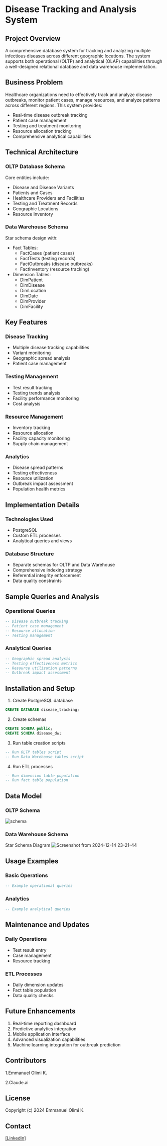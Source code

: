 # Disease Tracking and Analysis System

## Project Overview
A comprehensive database system for tracking and analyzing multiple infectious diseases across different geographic locations. The system supports both operational (OLTP) and analytical (OLAP) capabilities through a well-designed relational database and data warehouse implementation.

## Business Problem
Healthcare organizations need to effectively track and analyze disease outbreaks, monitor patient cases, manage resources, and analyze patterns across different regions. This system provides:
- Real-time disease outbreak tracking
- Patient case management
- Testing and treatment monitoring
- Resource allocation tracking
- Comprehensive analytical capabilities

## Technical Architecture

### OLTP Database Schema
Core entities include:
- Disease and Disease Variants
- Patients and Cases
- Healthcare Providers and Facilities
- Testing and Treatment Records
- Geographic Locations
- Resource Inventory

### Data Warehouse Schema
Star schema design with:
- Fact Tables:
  - FactCases (patient cases)
  - FactTests (testing records)
  - FactOutbreaks (disease outbreaks)
  - FactInventory (resource tracking)
- Dimension Tables:
  - DimPatient
  - DimDisease
  - DimLocation
  - DimDate
  - DimProvider
  - DimFacility

## Key Features

### Disease Tracking
- Multiple disease tracking capabilities
- Variant monitoring
- Geographic spread analysis
- Patient case management

### Testing Management
- Test result tracking
- Testing trends analysis
- Facility performance monitoring
- Cost analysis

### Resource Management
- Inventory tracking
- Resource allocation
- Facility capacity monitoring
- Supply chain management

### Analytics
- Disease spread patterns
- Testing effectiveness
- Resource utilization
- Outbreak impact assessment
- Population health metrics

## Implementation Details

### Technologies Used
- PostgreSQL 
- Custom ETL processes
- Analytical queries and views

### Database Structure
- Separate schemas for OLTP and Data Warehouse
- Comprehensive indexing strategy
- Referential integrity enforcement
- Data quality constraints

## Sample Queries and Analysis

### Operational Queries
```sql
-- Disease outbreak tracking
-- Patient case management
-- Resource allocation
-- Testing management
```

### Analytical Queries
```sql
-- Geographic spread analysis
-- Testing effectiveness metrics
-- Resource utilization patterns
-- Outbreak impact assessment
```

## Installation and Setup

1. Create PostgreSQL database
```sql
CREATE DATABASE disease_tracking;
```

2. Create schemas
```sql
CREATE SCHEMA public;
CREATE SCHEMA disease_dw;
```

3. Run table creation scripts
```sql
-- Run OLTP tables script
-- Run Data Warehouse tables script
```

4. Run ETL processes
```sql
-- Run dimension table population
-- Run fact table population
```

## Data Model

### OLTP Schema

![schema](https://github.com/user-attachments/assets/1d142647-d446-4d22-b929-3f1e460e8c05)

### Data Warehouse Schema
 Star Schema Diagram
![Screenshot from 2024-12-14 23-21-44](https://github.com/user-attachments/assets/afc650e0-479b-4f35-8953-f53f467e2d7d)

## Usage Examples

### Basic Operations
```sql
-- Example operational queries
```

### Analytics
```sql
-- Example analytical queries
```

## Maintenance and Updates

### Daily Operations
- Test result entry
- Case management
- Resource tracking

### ETL Processes
- Daily dimension updates
- Fact table population
- Data quality checks

## Future Enhancements
1. Real-time reporting dashboard
2. Predictive analytics integration
3. Mobile application interface
4. Advanced visualization capabilities
5. Machine learning integration for outbreak prediction

## Contributors
1.Emmanuel Olimi K.

2.Claude.ai

## License
Copyright (c) 2024 Emmanuel Olimi K.

## Contact
[[Linkedin]](https://www.linkedin.com/in/olimiemma/)
